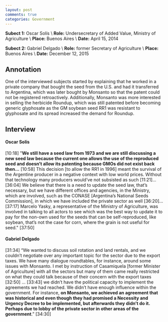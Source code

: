 ```yaml
---
layout: post
comments: true
categories: Government
---
```


**Subect 1:** Oscar Solís \\
**Role:** Undersecretary of Added Value, Ministry of Agriculture \\
**Place:** Buenos Aires \\
**Date:** April 15, 2014 

**Subect 2:** Gabriel Delgado \\
**Role:** former Secretary of Agriculture \\
**Place:** Buenos Aires \\
**Date:** December 12, 2015 


## Annotation

One of the interviewed subjects started by explaining that he worked in a private company that bought the seed from the U.S. and had it transferred to Argentina, which was later bought by Monsanto so that the patent could not be registered retroactively. Additionally, Monsanto was more interested in selling the herbicide Roundup, which was still patented before becoming generic glyphosate as the GM soybean seed RR1 was resistant to glyphosate and its spread increased the demand for Roundup.


## Interview


#### Oscar Solís

[10:18] "**We still have a seed law from 1973 and we are still discussing a new seed law because the current one allows the use of the reproduced seed and doesn’t allow its patenting because GMOs did not exist back then...** [10:58] This decision [to allow the RR1 in 1996] meant the survival of the Argentine producer in a negative context with low world prices. Without that technology many producers would’ve not subsisted as such [11:21]…[36:04] We believe that there is a need to update the seed law, that’s necessary, but we have different offices and agencies, in the Ministry, which are involved, such as the CONASE [Argentina’s National Seeds Commission], in which we have included the private sector as well [36:20]…[37:17] Marcelo Yasky, a representative of the Ministry of Agriculture, was involved in talking to all actors to see which was the best way to update it to pay for the non-own used for the seeds that can be self-reproduced, like soybean, that’s not the case for corn, where the grain is not useful for seed." [37:50]


#### Gabriel Delgado 

[31:34] “We wanted to discuss soil rotation and land rentals, and we couldn’t negotiate over any important topic for the sector due to the export taxes. We have many dialogue roundtables, for instance, around some issues with Monsanto. I met by instruction of Casamiquela [former Minister of Agriculture] with all the sectors but many of them came really restricted on what they could talk because of their concern with the export taxes [32:50] … [33:43] we didn’t have the political capacity to implement the agreements we had reached. We didn’t have enough influence within the government. For instance, **on Monsanto, we achieved an agreement that was historical and even though they had promised a Necessity and Urgency Decree to be implemented, but afterwards they didn’t do it. Perhaps due to lobby of the private sector in other areas of the government**.” [34:30]
